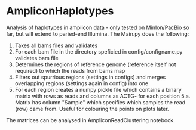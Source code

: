 # AmpliconHaplotypes
Analysis of haplotypes in amplicon data - only tested on MinIon/PacBio so far, but will extend to paried-end Illumina.
The Main.py does the following:
1. Takes all bams files and validates
2. For each bam file in the directory speficied in config/configname.py validates bam file
3. Determines the regions of reference genome (reference itself not required) to which the reads from bams map
4. Filters out spurrious regions (settings in configs) and merges overlapping regions (settings again in config) into one
5. For each region creates a numpy pickle file which contains a binary matrix with rows as reads and columns as ACTG- for each position
  5.a. Matrix has column "Sample" which specifies which samples the read (row) came from. Useful for colouring the points on plots later.

The matrices can be analysed in AmpliconReadClustering notebook. 
